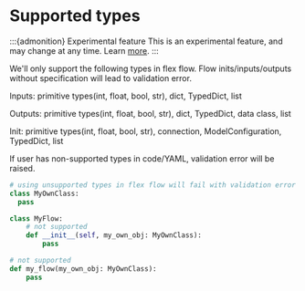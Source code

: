 # Supported types

:::{admonition} Experimental feature
This is an experimental feature, and may change at any time. Learn [more](../faq.md#stable-vs-experimental).
:::

We'll only support the following types in flex flow. Flow inits/inputs/outputs without specification will lead to validation error.

Inputs: primitive types(int, float, bool, str), dict, TypedDict, list

Outputs: primitive types(int, float, bool, str), dict, TypedDict, data class, list

Init: primitive types(int, float, bool, str), connection, ModelConfiguration, TypedDict, list

If user has non-supported types in code/YAML, validation error will be raised.

```python
# using unsupported types in flex flow will fail with validation error
class MyOwnClass:
  pass

class MyFlow:
    # not supported
    def __init__(self, my_own_obj: MyOwnClass):
        pass

# not supported
def my_flow(my_own_obj: MyOwnClass):
    pass
```
